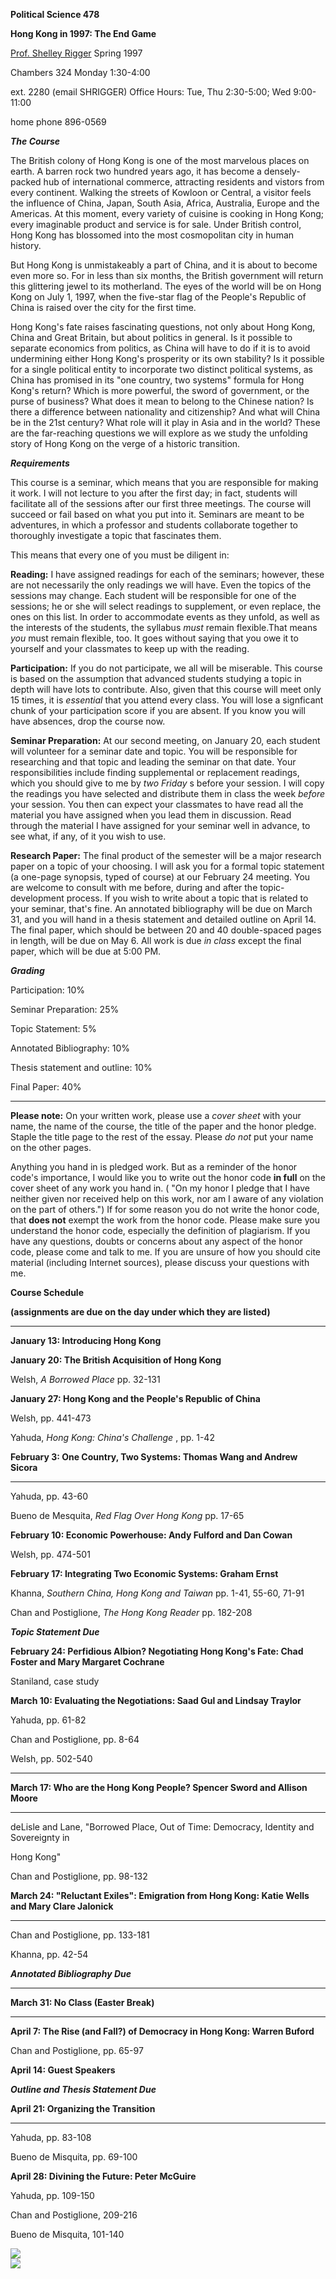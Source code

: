 **Political Science 478**

**Hong Kong in 1997: The End Game**

[Prof. Shelley Rigger](http://www.davidson.edu/academic/political/rigger.html)
Spring 1997

Chambers 324 Monday 1:30-4:00

ext. 2280 (email SHRIGGER) Office Hours: Tue, Thu 2:30-5:00; Wed 9:00-11:00

home phone 896-0569



**_The Course_**

The British colony of Hong Kong is one of the most marvelous places on earth.
A barren rock two hundred years ago, it has become a densely-packed hub of
international commerce, attracting residents and vistors from every continent.
Walking the streets of Kowloon or Central, a visitor feels the influence of
China, Japan, South Asia, Africa, Australia, Europe and the Americas. At this
moment, every variety of cuisine is cooking in Hong Kong; every imaginable
product and service is for sale. Under British control, Hong Kong has
blossomed into the most cosmopolitan city in human history.

But Hong Kong is unmistakeably a part of China, and it is about to become even
more so. For in less than six months, the British government will return this
glittering jewel to its motherland. The eyes of the world will be on Hong Kong
on July 1, 1997, when the five-star flag of the People's Republic of China is
raised over the city for the first time.

Hong Kong's fate raises fascinating questions, not only about Hong Kong, China
and Great Britain, but about politics in general. Is it possible to separate
economics from politics, as China will have to do if it is to avoid
undermining either Hong Kong's prosperity or its own stability? Is it possible
for a single political entity to incorporate two distinct political systems,
as China has promised in its "one country, two systems" formula for Hong
Kong's return? Which is more powerful, the sword of government, or the purse
of business? What does it mean to belong to the Chinese nation? Is there a
difference between nationality and citizenship? And what will China be in the
21st century? What role will it play in Asia and in the world? These are the
far-reaching questions we will explore as we study the unfolding story of Hong
Kong on the verge of a historic transition.



**_Requirements_**

This course is a seminar, which means that you are responsible for making it
work. I will not lecture to you after the first day; in fact, students will
facilitate all of the sessions after our first three meetings. The course will
succeed or fail based on what you put into it. Seminars are meant to be
adventures, in which a professor and students collaborate together to
thoroughly investigate a topic that fascinates them.

This means that every one of you must be diligent in:

**Reading:** I have assigned readings for each of the seminars; however, these
are not necessarily the only readings we will have. Even the topics of the
sessions may change. Each student will be responsible for one of the sessions;
he or she will select readings to supplement, or even replace, the ones on
this list. In order to accommodate events as they unfold, as well as the
interests of the students, the syllabus _must_ remain flexible.That means
_you_ must remain flexible, too. It goes without saying that you owe it to
yourself and your classmates to keep up with the reading.

**Participation:** If you do not participate, we all will be miserable. This
course is based on the assumption that advanced students studying a topic in
depth will have lots to contribute. Also, given that this course will meet
only 15 times, it is _essential_ that you attend every class. You will lose a
signficant chunk of your participation score if you are absent. If you know
you will have absences, drop the course now.

**Seminar Preparation:** At our second meeting, on January 20, each student
will volunteer for a seminar date and topic. You will be responsible for
researching and that topic and leading the seminar on that date. Your
responsibilities include finding supplemental or replacement readings, which
you should give to me by _two Friday_ s before your session. I will copy the
readings you have selected and distribute them in class the week _before_ your
session. You then can expect your classmates to have read all the material you
have assigned when you lead them in discussion. Read through the material I
have assigned for your seminar well in advance, to see what, if any, of it you
wish to use.

**Research Paper:** The final product of the semester will be a major research
paper on a topic of your choosing. I will ask you for a formal topic statement
(a one-page synopsis, typed of course) at our February 24 meeting. You are
welcome to consult with me before, during and after the topic-development
process. If you wish to write about a topic that is related to your seminar,
that's fine. An annotated bibliography will be due on March 31, and you will
hand in a thesis statement and detailed outline on April 14. The final paper,
which should be between 20 and 40 double-spaced pages in length, will be due
on May 6. All work is due _in class_ except the final paper, which will be due
at 5:00 PM.



**_Grading_**

Participation: 10%

Seminar Preparation: 25%

Topic Statement: 5%

Annotated Bibliography: 10%

Thesis statement and outline: 10%

Final Paper: 40%



** **

**Please note:** On your written work, please use a _cover sheet_ with your
name, the name of the course, the title of the paper and the honor pledge.
Staple the title page to the rest of the essay. Please _do not_ put your name
on the other pages.

Anything you hand in is pledged work. But as a reminder of the honor code's
importance, I would like you to write out the honor code __in full__ on the
cover sheet of any work you hand in. ( "On my honor I pledge that I have
neither given nor received help on this work, nor am I aware of any violation
on the part of others.") If for some reason you do not write the honor code,
that __does not__ exempt the work from the honor code. Please make sure you
understand the honor code, especially the definition of plagiarism. If you
have any questions, doubts or concerns about any aspect of the honor code,
please come and talk to me. If you are unsure of how you should cite material
(including Internet sources), please discuss your questions with me.





**Course Schedule**

**(assignments are due on the day under which they are listed)**

** **

**January 13: Introducing Hong Kong**



**January 20: The British Acquisition of Hong Kong**

Welsh, _A Borrowed Place_ pp. 32-131



**January 27: Hong Kong and the People's Republic of China**

Welsh, pp. 441-473

Yahuda, _Hong Kong: China's Challenge_ , pp. 1-42



**February 3: One Country, Two Systems: Thomas Wang and Andrew Sicora**

** **

Yahuda, pp. 43-60

Bueno de Mesquita, _Red Flag Over Hong Kong_ pp. 17-65



**February 10: Economic Powerhouse: Andy Fulford and Dan Cowan**



Welsh, pp. 474-501



**February 17: Integrating Two Economic Systems: Graham Ernst**



Khanna, _Southern China, Hong Kong and Taiwan_ pp. 1-41, 55-60, 71-91

Chan and Postiglione, _The Hong Kong Reader_ pp. 182-208

**_Topic Statement Due_**



**February 24: Perfidious Albion? Negotiating Hong Kong's Fate: Chad Foster
and Mary Margaret Cochrane**



Staniland, case study



**March 10: Evaluating the Negotiations: Saad Gul and Lindsay Traylor**



Yahuda, pp. 61-82

Chan and Postiglione, pp. 8-64

Welsh, pp. 502-540



** **

**March 17: Who are the Hong Kong People? Spencer Sword and Allison Moore**

** **

deLisle and Lane, "Borrowed Place, Out of Time: Democracy, Identity and
Sovereignty in

Hong Kong"

Chan and Postiglione, pp. 98-132

**March 24: "Reluctant Exiles": Emigration from Hong Kong: Katie Wells and
Mary Clare Jalonick**

** **

Chan and Postiglione, pp. 133-181

Khanna, pp. 42-54

**_Annotated Bibliography Due_**

** **

**March 31: No Class (Easter Break)**

** **

**April 7: The Rise (and Fall?) of Democracy in Hong Kong: Warren Buford**



Chan and Postiglione, pp. 65-97



**April 14: Guest Speakers**



**_Outline and Thesis Statement Due_**



**April 21: Organizing the Transition**

** **

Yahuda, pp. 83-108

Bueno de Misquita, pp. 69-100



**April 28: Divining the Future: Peter McGuire**



Yahuda, pp. 109-150

Chan and Postiglione, 209-216

Bueno de Misquita, 101-140

[![](smallpolbar.gif)](http://www.davidson.edu/academic/political/political.asp)  
[![](smalldiamond.gif)](http://www.davidson.edu/)





